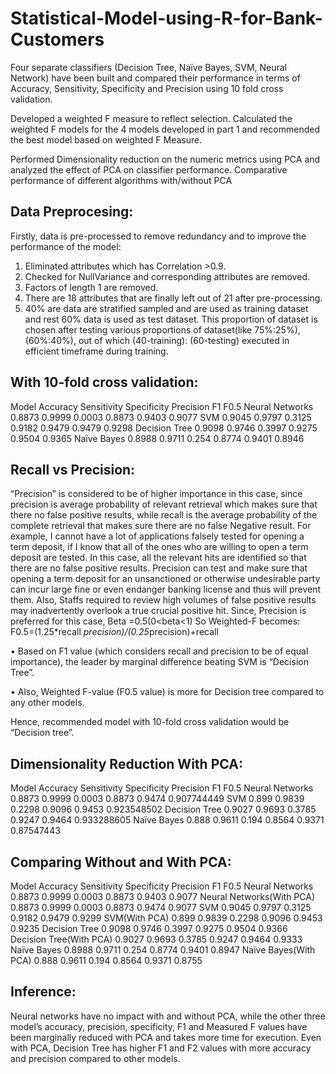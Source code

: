 # Statistical-Model-using-R-for-Bank-Customers

Four separate classifiers (Decision Tree, Naïve Bayes, SVM, Neural Network) have been built and compared their performance in terms of Accuracy, Sensitivity, Specificity and Precision using 10 fold cross validation.

Developed a weighted F measure to reflect selection. Calculated the weighted F models for the 4 models developed in part 1 and recommended the best model based on weighted F Measure.

Performed Dimensionality reduction on the numeric metrics using PCA and analyzed the effect of PCA on classifier performance.
Comparative performance of different algorithms with/without PCA

## Data Preprocesing:
Firstly, data is pre-processed to remove redundancy and to improve the 
performance of the model:
1.	Eliminated attributes which has Correlation >0.9.
2.	Checked for NullVariance and corresponding attributes are removed.
3.	Factors of length 1 are removed.
4.	There are 18 attributes that are finally left out of 21 after pre-processing.
5.	40% are data are stratified sampled and are used as training dataset and 
rest 60% data is used as test dataset. This proportion of dataset is chosen
after testing various proportions of dataset(like 75%:25%),(60%:40%), out 
of which (40-training): (60-testing) executed in efficient timeframe during 
training.

## With 10-fold cross validation:

Model           Accuracy	Sensitivity	Specificity	Precision	  F1	    F0.5
Neural Networks	0.8873	  0.9999	    0.0003	    0.8873	  0.9403	0.9077
SVM	0.9045	    0.9797	  0.3125	    0.9182	    0.9479	  0.9479  0.9298
Decision Tree	  0.9098	  0.9746	    0.3997	    0.9275	  0.9504	0.9365
Naïve Bayes	    0.8988	  0.9711	    0.254	      0.8774	  0.9401	0.8946

## Recall vs Precision:

“Precision” is considered to be of higher importance in this case, since precision is average probability of relevant retrieval which makes sure that there no false positive results, while recall is the average probability of the complete retrieval that makes sure there are no false Negative result. For example, I cannot have a lot of applications falsely tested for opening a term deposit, if I know that all of the ones who are willing to open a term deposit are tested. In this case, all the relevant hits are identified so that there are no false positive results. Precision can test and make sure that opening a term deposit for an unsanctioned or otherwise undesirable party can incur large fine or even endanger banking license and thus will prevent them.  Also, Staffs required to review high volumes of false positive results may inadvertently overlook a true crucial positive hit.
Since, Precision is preferred for this case, Beta =0.5(0<beta<1) 
So Weighted-F becomes:
F0.5=(1.25*recall *precision)/(0.25*precision)+recall

•	Based on F1 value (which considers recall and precision to be of equal importance), the leader by marginal difference beating SVM is “Decision Tree”.

•	Also, Weighted F-value (F0.5 value) is more for Decision tree compared to any other models. 

Hence, recommended model with 10-fold cross validation would be 
“Decision tree”.

## Dimensionality Reduction With PCA:

Model             Accuracy	Sensitivity	Specificity	Precision	F1	  F0.5
Neural Networks	  0.8873	  0.9999	    0.0003	    0.8873	0.9474	0.907744449
SVM   	          0.899	    0.9839	    0.2298	    0.9096	0.9453	0.923548502
Decision Tree   	0.9027	  0.9693	    0.3785	    0.9247	0.9464	0.933288605
Naïve Bayes	      0.888	    0.9611	    0.194	      0.8564	0.9371	0.87547443

## Comparing Without and With PCA:
Model                      Accuracy	Sensitivity	Specificity	Precision	F1	  F0.5
Neural Networks	            0.8873	0.9999	      0.0003	  0.8873	0.9403	0.9077
Neural Networks(With PCA)	  0.8873	0.9999	      0.0003	  0.8873	0.9474	0.9077
SVM	                        0.9045	0.9797	      0.3125	  0.9182	0.9479	0.9299
SVM(With PCA)	              0.899	  0.9839	      0.2298	  0.9096	0.9453	0.9235
Decision Tree	              0.9098	0.9746	      0.3997	  0.9275	0.9504	0.9366
Decision Tree(With PCA)	    0.9027	0.9693	      0.3785	  0.9247	0.9464	0.9333
Naïve Bayes	                0.8988	0.9711	      0.254	    0.8774	0.9401	0.8947
Naïve Bayes(With PCA)	      0.888	  0.9611	      0.194	    0.8564	0.9371	0.8755

## Inference:
Neural networks have no impact with and without PCA, while the other three model’s accuracy, precision, specificity, F1 and Measured F values have been marginally reduced with PCA and takes more time for execution.
Even with PCA, Decision Tree has higher F1 and F2 values with more accuracy and precision compared to other models.





